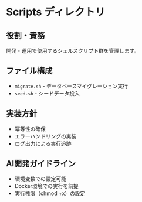 # Scripts ディレクトリ

## 役割・責務
開発・運用で使用するシェルスクリプト群を管理します。

## ファイル構成
- `migrate.sh` - データベースマイグレーション実行
- `seed.sh` - シードデータ投入

## 実装方針
- 冪等性の確保
- エラーハンドリングの実装
- ログ出力による実行追跡

## AI開発ガイドライン
- 環境変数での設定可能
- Docker環境での実行を前提
- 実行権限（chmod +x）の設定